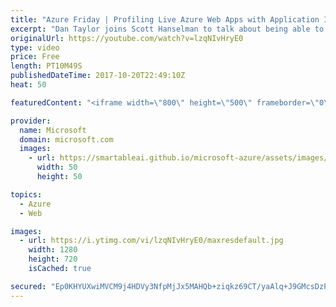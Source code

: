 ```yaml
---
title: "Azure Friday | Profiling Live Azure Web Apps with Application Insights"
excerpt: "Dan Taylor joins Scott Hanselman to talk about being able to get a code-level analysis of slow requests in production using the Application Insights profiler for Azure App Service. Dan shows Scott how to use the Application Insights Profiler to quickly get to the bottom of two different performance issues"
originalUrl: https://youtube.com/watch?v=lzqNIvHryE0
type: video
price: Free
length: PT10M49S
publishedDateTime: 2017-10-20T22:49:10Z
heat: 50

featuredContent: "<iframe width=\"800\" height=\"500\" frameborder=\"0\" src=\"https://www.youtube.com/embed/lzqNIvHryE0\" allow=\"accelerometer; autoplay; encrypted-media; gyroscope; picture-in-picture\" allowfullscreen></iframe>"

provider:
  name: Microsoft
  domain: microsoft.com
  images:
    - url: https://smartableai.github.io/microsoft-azure/assets/images/organizations/microsoft.com-50x50.jpg
      width: 50
      height: 50

topics:
  - Azure
  - Web

images:
  - url: https://i.ytimg.com/vi/lzqNIvHryE0/maxresdefault.jpg
    width: 1280
    height: 720
    isCached: true

secured: "Ep0KHYUXwiMVCM9j4HDVy3NfpMjJx5MAHQb+ziqkz69CT/yaAlq+J9GMcsDzP5NFYngjmaPL0lv6+U/NG4DyWqVgEkppW38FDAD/YnDaBBZtUJKkhph39GB0D8L+Be597NL7xAvLwhXgQS9umQcM/fDuYMQo8V9tYuTmc98142hfauLuqWPc9Z96M9q59Q5Z5kuZehzyA6sOoyym71u9rydCl/HN5rVxi/1QzX1WJry/htrG7VfxVhHwn/cF90gxzNCqISUVfDuIWzao4W8cGc2OfJNkKZ7Kv34fBgscf22qp2xu5djnCPA7gq35imZjsvHMC5pbfz7WEmFAGw407AlOls8ORMZblBTLcY2SnzB/7ig9JwlezhBvV3nA8ahVjqAyhwtvykh1ES0xjRg8x+g55odnjXIYFSMPzjJna+0=;R5PbMrhmWu7w6qpi9i5kiQ=="
---
```


